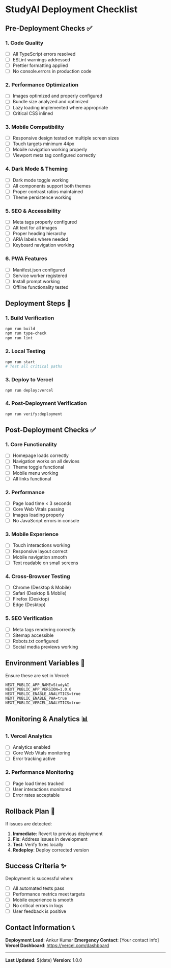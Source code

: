 # StudyAI Deployment Checklist

## Pre-Deployment Checks ✅

### 1. Code Quality
- [ ] All TypeScript errors resolved
- [ ] ESLint warnings addressed
- [ ] Prettier formatting applied
- [ ] No console.errors in production code

### 2. Performance Optimization
- [ ] Images optimized and properly configured
- [ ] Bundle size analyzed and optimized
- [ ] Lazy loading implemented where appropriate
- [ ] Critical CSS inlined

### 3. Mobile Compatibility
- [ ] Responsive design tested on multiple screen sizes
- [ ] Touch targets minimum 44px
- [ ] Mobile navigation working properly
- [ ] Viewport meta tag configured correctly

### 4. Dark Mode & Theming
- [ ] Dark mode toggle working
- [ ] All components support both themes
- [ ] Proper contrast ratios maintained
- [ ] Theme persistence working

### 5. SEO & Accessibility
- [ ] Meta tags properly configured
- [ ] Alt text for all images
- [ ] Proper heading hierarchy
- [ ] ARIA labels where needed
- [ ] Keyboard navigation working

### 6. PWA Features
- [ ] Manifest.json configured
- [ ] Service worker registered
- [ ] Install prompt working
- [ ] Offline functionality tested

## Deployment Steps 🚀

### 1. Build Verification
```bash
npm run build
npm run type-check
npm run lint
```

### 2. Local Testing
```bash
npm run start
# Test all critical paths
```

### 3. Deploy to Vercel
```bash
npm run deploy:vercel
```

### 4. Post-Deployment Verification
```bash
npm run verify:deployment
```

## Post-Deployment Checks ✅

### 1. Core Functionality
- [ ] Homepage loads correctly
- [ ] Navigation works on all devices
- [ ] Theme toggle functional
- [ ] Mobile menu working
- [ ] All links functional

### 2. Performance
- [ ] Page load time < 3 seconds
- [ ] Core Web Vitals passing
- [ ] Images loading properly
- [ ] No JavaScript errors in console

### 3. Mobile Experience
- [ ] Touch interactions working
- [ ] Responsive layout correct
- [ ] Mobile navigation smooth
- [ ] Text readable on small screens

### 4. Cross-Browser Testing
- [ ] Chrome (Desktop & Mobile)
- [ ] Safari (Desktop & Mobile)
- [ ] Firefox (Desktop)
- [ ] Edge (Desktop)

### 5. SEO Verification
- [ ] Meta tags rendering correctly
- [ ] Sitemap accessible
- [ ] Robots.txt configured
- [ ] Social media previews working

## Environment Variables 🔧

Ensure these are set in Vercel:

```
NEXT_PUBLIC_APP_NAME=StudyAI
NEXT_PUBLIC_APP_VERSION=1.0.0
NEXT_PUBLIC_ENABLE_ANALYTICS=true
NEXT_PUBLIC_ENABLE_PWA=true
NEXT_PUBLIC_VERCEL_ANALYTICS=true
```

## Monitoring & Analytics 📊

### 1. Vercel Analytics
- [ ] Analytics enabled
- [ ] Core Web Vitals monitoring
- [ ] Error tracking active

### 2. Performance Monitoring
- [ ] Page load times tracked
- [ ] User interactions monitored
- [ ] Error rates acceptable

## Rollback Plan 🔄

If issues are detected:

1. **Immediate**: Revert to previous deployment
2. **Fix**: Address issues in development
3. **Test**: Verify fixes locally
4. **Redeploy**: Deploy corrected version

## Success Criteria ✨

Deployment is successful when:

- [ ] All automated tests pass
- [ ] Performance metrics meet targets
- [ ] Mobile experience is smooth
- [ ] No critical errors in logs
- [ ] User feedback is positive

## Contact Information 📞

**Deployment Lead**: Ankur Kumar
**Emergency Contact**: [Your contact info]
**Vercel Dashboard**: https://vercel.com/dashboard

---

**Last Updated**: $(date)
**Version**: 1.0.0